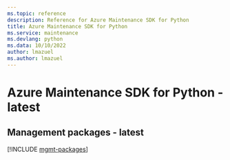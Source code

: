 ```yaml
---
ms.topic: reference
description: Reference for Azure Maintenance SDK for Python
title: Azure Maintenance SDK for Python
ms.service: maintenance
ms.devlang: python
ms.data: 10/10/2022
author: lmazuel
ms.author: lmazuel
---
```

# Azure Maintenance SDK for Python - latest

## Management packages - latest
[!INCLUDE [mgmt-packages](maintenance-mgmt-index.md)]